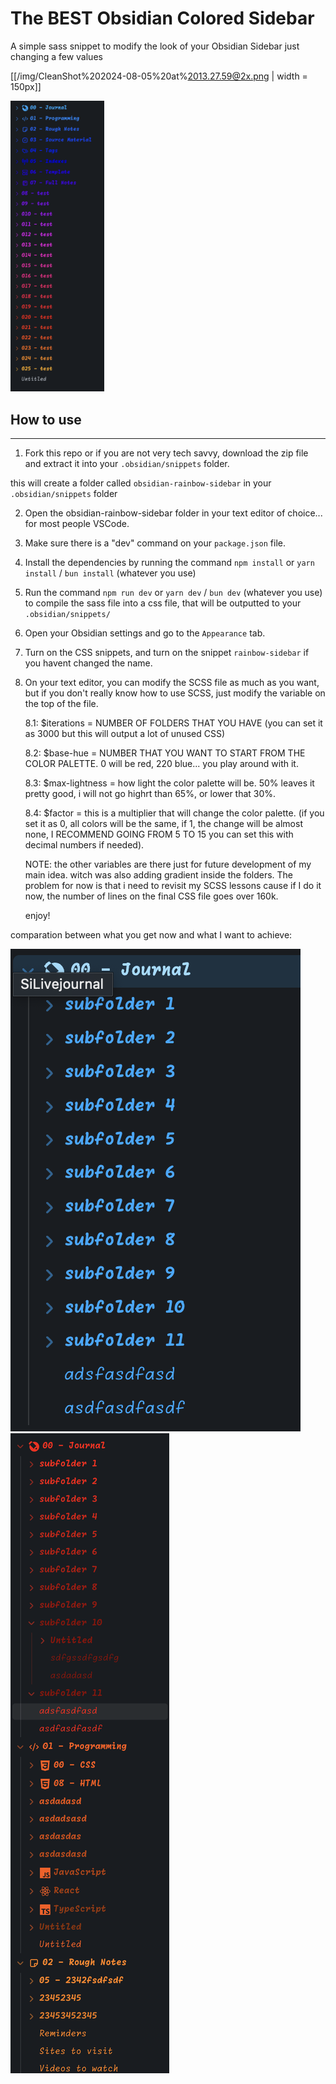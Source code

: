 # The BEST Obsidian Colored Sidebar

A simple sass snippet to modify the look of your Obsidian Sidebar just changing a few values

[[/img/CleanShot%202024-08-05%20at%2013.27.59@2x.png | width = 150px]]

[<img src="/img/CleanShot%202024-08-05%20at%2013.27.59@2x.png" width="150"/>](/img/CleanShot%202024-08-05%20at%2013.27.59@2x.png)

## How to use

---

1. Fork this repo or if you are not very tech savvy, download the zip file and extract it into your `.obsidian/snippets` folder.

this will create a folder called `obsidian-rainbow-sidebar` in your `.obsidian/snippets` folder

2. Open the obsidian-rainbow-sidebar folder in your text editor of choice... for most people VSCode.

3. Make sure there is a "dev" command on your `package.json` file.

4. Install the dependencies by running the command `npm install` or `yarn install` / `bun install` (whatever you use)

5. Run the command `npm run dev` or `yarn dev` / `bun dev` (whatever you use) to compile the sass file into a css file, that will be outputted to your `.obsidian/snippets/`

6. Open your Obsidian settings and go to the `Appearance` tab.

7. Turn on the CSS snippets, and turn on the snippet `rainbow-sidebar` if you havent changed the name.

8. On your text editor, you can modify the SCSS file as much as you want, but if you don't really know how to use SCSS, just modify the variable on the top of the file.

   8.1: $iterations = NUMBER OF FOLDERS THAT YOU HAVE (you can set it as 3000 but this will output a lot of unused CSS)

   8.2: $base-hue = NUMBER THAT YOU WANT TO START FROM THE COLOR PALETTE. 0 will be red, 220 blue... you play around with it.

   8.3: $max-lightness = how light the color palette will be. 50% leaves it pretty good, i will not go highrt than 65%, or lower that 30%.

   8.4: $factor = this is a multiplier that will change the color palette. (if you set it as 0, all colors will be the same, if 1, the change will be almost none, I RECOMMEND GOING FROM 5 TO 15 you can set this with decimal numbers if needed).

   NOTE: the other variables are there just for future development of my main idea. witch was also adding gradient inside the folders. The problem for now is that i need to revisit my SCSS lessons cause if I do it now, the number of lines on the final CSS file goes over 160k.

   enjoy!

comparation between what you get now and what I want to achieve:

![image](/img/CleanShot%202024-08-05%20at%2013.28.44@2x.png)
![image](/img/CleanShot%202024-08-05%20at%2013.29.26@2x.png)
